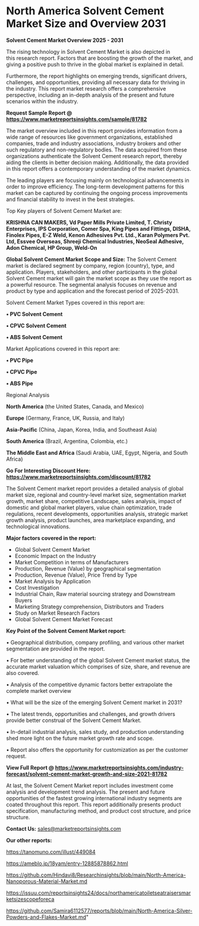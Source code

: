 # North America Solvent Cement Market Size and Overview 2031

<Strong> Solvent Cement Market Overview 2025 - 2031</strong>

The rising technology in Solvent Cement Market is also depicted in this research report. Factors that are boosting the growth of the market, and giving a positive push to thrive in the global market is explained in detail.

Furthermore, the report highlights on emerging trends, significant drivers, challenges, and opportunities, providing all necessary data for thriving in the industry. This report market research offers a comprehensive perspective, including an in-depth analysis of the present and future scenarios within the industry.

<strong>Request Sample Report @ <a href=https://www.marketreportsinsights.com/sample/81782>https://www.marketreportsinsights.com/sample/81782</a></strong>

The market overview included in this report provides information from a wide range of resources like government organizations, established companies, trade and industry associations, industry brokers and other such regulatory and non-regulatory bodies. The data acquired from these organizations authenticate the Solvent Cement research report, thereby aiding the clients in better decision making. Additionally, the data provided in this report offers a contemporary understanding of the market dynamics.

The leading players are focusing mainly on technological advancements in order to improve efficiency. The long-term development patterns for this market can be captured by continuing the ongoing process improvements and financial stability to invest in the best strategies.

Top Key players of Solvent Cement Market are:

<strong>KRISHNA CAN MAKERS, Vd Paper Mills Private Limited, T. Christy Enterprises, IPS Corporation, Comer Spa, King Pipes and Fittings, DISHA, Finolex Pipes, E-Z Weld, Kenon Adhesives Pvt. Ltd., Karan Polymers Pvt. Ltd, Essvee Overseas, Shreeji Chemical Industries, NeoSeal Adhesive, Adon Chemical, HP Group, Weld-On</strong>

<strong><b>Global Solvent Cement Market Scope and Size:</b></strong>
The Solvent Cement market is declared segment by company, region (country), type, and application. Players, stakeholders, and other participants in the global Solvent Cement market will gain the market scope as they use the report as a powerful resource. The segmental analysis focuses on revenue and product by type and application and the forecast period of 2025-2031.

Solvent Cement Market Types covered in this report are:

<strong>• PVC Solvent Cement

• CPVC Solvent Cement

• ABS Solvent Cement</strong>

Market Applications covered in this report are:

<strong>• PVC Pipe

• CPVC Pipe

• ABS Pipe</strong> 

Regional Analysis

<strong>North America</strong> (the United States, Canada, and Mexico)

<strong>Europe</strong> (Germany, France, UK, Russia, and Italy)

<strong>Asia-Pacific</strong> (China, Japan, Korea, India, and Southeast Asia)

<strong>South America</strong> (Brazil, Argentina, Colombia, etc.)

<strong>The Middle East and Africa</strong> (Saudi Arabia, UAE, Egypt, Nigeria, and South Africa)

<strong>Go For Interesting Discount Here: <a href=https://www.marketreportsinsights.com/discount/81782>https://www.marketreportsinsights.com/discount/81782</a></strong>

The Solvent Cement market report provides a detailed analysis of global market size, regional and country-level market size, segmentation market growth, market share, competitive Landscape, sales analysis, impact of domestic and global market players, value chain optimization, trade regulations, recent developments, opportunities analysis, strategic market growth analysis, product launches, area marketplace expanding, and technological innovations.

<strong><b>Major factors covered in the report:</b></strong>
<ul>
  <li>Global Solvent Cement Market </li>
  <li>Economic Impact on the Industry</li>
  <li>Market Competition in terms of Manufacturers</li>
  <li>Production, Revenue (Value) by geographical segmentation</li>
  <li>Production, Revenue (Value), Price Trend by Type</li>
  <li>Market Analysis by Application</li>
  <li>Cost Investigation</li>
  <li>Industrial Chain, Raw material sourcing strategy and Downstream Buyers</li>
  <li>Marketing Strategy comprehension, Distributors and Traders</li>
  <li>Study on Market Research Factors</li>
  <li>Global Solvent Cement Market Forecast</li>
</ul>

<strong><b>Key Point of the Solvent Cement Market report:</b></strong>

• Geographical distribution, company profiling, and various other market segmentation are provided in the report.

• For better understanding of the global Solvent Cement market status, the accurate market valuation which comprises of size, share, and revenue are also covered.

• Analysis of the competitive dynamic factors better extrapolate the complete market overview

• What will be the size of the emerging Solvent Cement market in 2031?

• The latest trends, opportunities and challenges, and growth drivers provide better construal of the Solvent Cement Market.

• In-detail industrial analysis, sales study, and production understanding shed more light on the future market growth rate and scope.

• Report also offers the opportunity for customization as per the customer request.

<strong><b>View Full Report @ <a href=https://www.marketreportsinsights.com/industry-forecast/solvent-cement-market-growth-and-size-2021-81782>https://www.marketreportsinsights.com/industry-forecast/solvent-cement-market-growth-and-size-2021-81782</a></b></strong>


At last, the Solvent Cement Market report includes investment come analysis and development trend analysis. The present and future opportunities of the fastest growing international industry segments are coated throughout this report. This report additionally presents product specification, manufacturing method, and product cost structure, and price structure.

<strong>Contact Us:</strong>
sales@marketreportsinsights.com

<strong>Our other reports:</strong>

<a href=https://tanomuno.com/illust/449084>https://tanomuno.com/illust/449084</a>

<a href=https://ameblo.jp/18yam/entry-12885878862.html>https://ameblo.jp/18yam/entry-12885878862.html</a>

<a href=https://github.com/Hindavi8/Researchinsights/blob/main/North-America-Nanoporous-Material-Market.md>https://github.com/Hindavi8/Researchinsights/blob/main/North-America-Nanoporous-Material-Market.md</a>

<a href=https://issuu.com/reportsinsights24/docs/northamericatoiletseatraisersmarketsizescopeforeca>https://issuu.com/reportsinsights24/docs/northamericatoiletseatraisersmarketsizescopeforeca</a>

<a href=https://github.com/Samira6112577/reports/blob/main/North-America-Silver-Powders-and-Flakes-Market.md>https://github.com/Samira6112577/reports/blob/main/North-America-Silver-Powders-and-Flakes-Market.md</a>"
